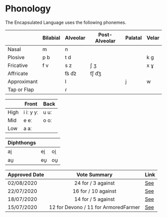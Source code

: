 # Phonology

The Encapsulated Language uses the following phonemes.

|             | Bilabial | Alveolar | Post-Alveolar | Palatal | Velar |
| ----------- | -------- | -------- | ------------- | ------- | ----- |
| Nasal       | m        | n        |               |         |       |
| Plosive     | p b      | t d      |               |         | k g   |
| Fricative   | f v      | s z      | ʃ ʒ           |         | x ɣ   |
| Affricate   |          | t͡s d͡z    | t͡ʃ d͡ʒ         |         |       |
| Approximant |          | l        |               | j       | w     |
| Tap or Flap |          | ɾ        |               |         |       |

|      | Front     | Back |
| ---- | --------- | ---- |
| High | i iː y yː | u uː |
| Mid  | e eː      | o oː |
| Low  | a aː      |      |

| Diphthongs |     |     |
| ---------- | --- | --- |
| ai̯         | ei̯  | oi̯  |
| au̯         | eu̯  | ou̯  |

| Approved Date |             Vote Summary             | Link                                                                                                                                                                      |
| ------------- | :----------------------------------: | ------------------------------------------------------------------------------------------------------------------------------------------------------------------------- |
| 02/08/2020    |          24 for / 3 against          | [See](https://www.reddit.com/r/EncapsulatedLanguage/comments/i12ryt/official_proposal_vote_to_officialize_a/)                                                             |
| 22/07/2020    |         16 for / 10 against          | [See](https://www.reddit.com/r/EncapsulatedLanguage/comments/huihs2/official_proposal_vote_to_replace_the_trilled_r/?utm_source=share&utm_medium=ios_app&utm_name=iossmf) |
| 18/07/2020    |          14 for / 5 against          | [See](https://www.reddit.com/r/EncapsulatedLanguage/comments/hs66eh/official_proposal_vote_to_slightly_modify_the/)                                                       |
| 15/07/2020    | 12 for Devono / 11 for ArmoredFarmer | [See](https://www.reddit.com/r/EncapsulatedLanguage/comments/hqbnuh/official_phonology_proposal_final_round_of_voting/)                                                   |

